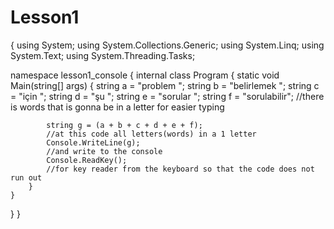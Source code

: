 # Lesson1
{
using System;
using System.Collections.Generic;
using System.Linq;
using System.Text;
using System.Threading.Tasks;

namespace lesson1_console
{
    internal class Program
    {
        static void Main(string[] args)
        {
            string a = "problem ";
            string b = "belirlemek ";
            string c = "için ";
            string d = "şu ";
            string e = "sorular ";
            string f = "sorulabilir";
           //there is words that is gonna be in a letter for easier typing


            string g = (a + b + c + d + e + f);
            //at this code all letters(words) in a 1 letter
            Console.WriteLine(g);
            //and write to the console
            Console.ReadKey();
            //for key reader from the keyboard so that the code does not run out
        }
    }
}
}
